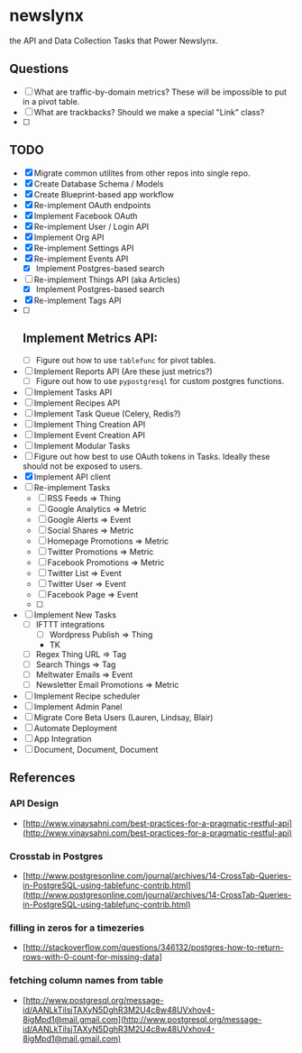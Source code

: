 # newslynx

the API and Data Collection Tasks that Power Newslynx.

## Questions

- [ ] What are traffic-by-domain metrics? These will be impossible to put in a pivot table.
- [ ] What are trackbacks?  Should we make a special "Link" class?
- [ ]

## TODO 

- [x] Migrate common utilites from other repos into single repo.
- [x] Create Database Schema / Models 
- [x] Create Blueprint-based app workflow 
- [x] Re-implement OAuth endpoints 
- [x] Implement Facebook OAuth
- [x] Re-implement User / Login API
- [x] Implement Org API
- [x] Re-implement Settings API
- [x] Re-implement Events API
    - [x] Implement Postgres-based search
- [ ] Re-implement Things API (aka Articles)
    - [x] Implement Postgres-based search
- [x] Re-implement Tags API
- [ ] Implement Metrics API:
    -
    - [ ] Figure out how to use `tablefunc` for pivot tables.
- [ ] Implement Reports API (Are these just metrics?)
    - [ ] Figure out how to use `pypostgresql` for custom postgres functions.
- [ ] Implement Tasks API 
- [ ] Implement Recipes API 
- [ ] Implement Task Queue (Celery, Redis?)
- [ ] Implement Thing Creation API
- [ ] Implement Event Creation API
- [ ] Implement Modular Tasks
- [ ] Figure out how best to use OAuth tokens in Tasks. Ideally these should not be exposed to users.
- [x] Implement API client
- [ ] Re-implement Tasks
    - [ ] RSS Feeds => Thing
    - [ ] Google Analytics => Metric
    - [ ] Google Alerts => Event
    - [ ] Social Shares => Metric
    - [ ] Homepage Promotions => Metric
    - [ ] Twitter Promotions => Metric
    - [ ] Facebook Promotions => Metric
    - [ ] Twitter List => Event 
    - [ ] Twitter User => Event 
    - [ ] Facebook Page => Event 
    - [ ] 
- [ ] Implement New Tasks 
    - [ ] IFTTT integrations
        - [ ] Wordpress Publish => Thing
        - TK
    - [ ] Regex Thing URL => Tag 
    - [ ] Search Things => Tag 
    - [ ] Meltwater Emails => Event
    - [ ] Newsletter Email Promotions => Metric
- [ ] Implement Recipe scheduler
- [ ] Implement Admin Panel
- [ ] Migrate Core Beta Users (Lauren, Lindsay, Blair)
- [ ] Automate Deployment
- [ ] App Integration
- [ ] Document, Document, Document

## References

### API Design

* [http://www.vinaysahni.com/best-practices-for-a-pragmatic-restful-api](http://www.vinaysahni.com/best-practices-for-a-pragmatic-restful-api)

### Crosstab in Postgres
* [http://www.postgresonline.com/journal/archives/14-CrossTab-Queries-in-PostgreSQL-using-tablefunc-contrib.html](http://www.postgresonline.com/journal/archives/14-CrossTab-Queries-in-PostgreSQL-using-tablefunc-contrib.html)

### filling in zeros for a timezeries
* [http://stackoverflow.com/questions/346132/postgres-how-to-return-rows-with-0-count-for-missing-data]

### fetching column names from table
* [http://www.postgresql.org/message-id/AANLkTilsjTAXyN5DghR3M2U4c8w48UVxhov4-8igMpd1@mail.gmail.com](http://www.postgresql.org/message-id/AANLkTilsjTAXyN5DghR3M2U4c8w48UVxhov4-8igMpd1@mail.gmail.com)

